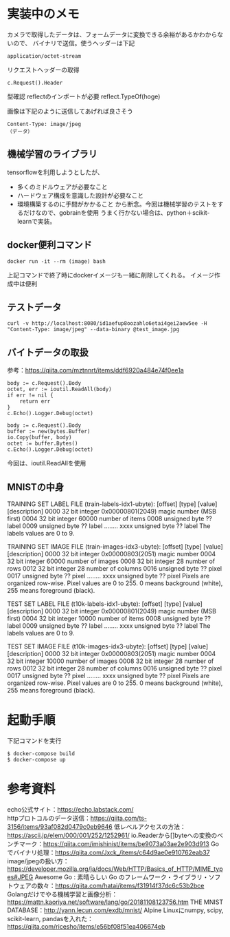# 実装中のメモ
カメラで取得したデータは、フォームデータに変換できる余裕があるかわからないので、
バイナリで送信。使うヘッダーは下記
```
application/octet-stream
```
リクエストヘッダーの取得
```
c.Request().Header
```
型確認
reflectのインポートが必要
reflect.TypeOf(hoge)

画像は下記のように送信してあげれば良さそう
```
Content-Type: image/jpeg
（データ）
```

## 機械学習のライブラリ
tensorflowを利用しようとしたが、
* 多くのミドルウェアが必要なこと
* ハードウェア構成を意識した設計が必要なこと
* 環境構築するのに手間がかかること
から断念。今回は機械学習のテストをするだけなので、gobrainを使用
うまく行かない場合は、python＋scikit-learnで実装。

## docker便利コマンド
```
docker run -it --rm (image) bash
```
上記コマンドで終了時にdockerイメージも一緒に削除してくれる。
イメージ作成中は便利

## テストデータ
```
curl -v http://localhost:8080/id1aefup8oozahlo6etai4gei2aew5ee -H "Content-Type: image/jpeg" --data-binary @test_image.jpg
```

## バイトデータの取扱
参考：https://qiita.com/mztnnrt/items/ddf6920a484e74f0ee1a
```
body := c.Request().Body
octet, err := ioutil.ReadAll(body)
if err != nil {
    return err
}
c.Echo().Logger.Debug(octet)
```

```
body := c.Request().Body
buffer := new(bytes.Buffer)
io.Copy(buffer, body)
octet := buffer.Bytes()
c.Echo().Logger.Debug(octet)
```
今回は、ioutil.ReadAllを使用

## MNISTの中身
TRAINING SET LABEL FILE (train-labels-idx1-ubyte):
[offset] [type]          [value]          [description]
0000     32 bit integer  0x00000801(2049) magic number (MSB first)
0004     32 bit integer  60000            number of items
0008     unsigned byte   ??               label
0009     unsigned byte   ??               label
........
xxxx     unsigned byte   ??               label
The labels values are 0 to 9.

TRAINING SET IMAGE FILE (train-images-idx3-ubyte):
[offset] [type]          [value]          [description]
0000     32 bit integer  0x00000803(2051) magic number
0004     32 bit integer  60000            number of images
0008     32 bit integer  28               number of rows
0012     32 bit integer  28               number of columns
0016     unsigned byte   ??               pixel
0017     unsigned byte   ??               pixel
........
xxxx     unsigned byte   ??               pixel
Pixels are organized row-wise. Pixel values are 0 to 255. 0 means background (white), 255 means foreground (black).

TEST SET LABEL FILE (t10k-labels-idx1-ubyte):
[offset] [type]          [value]          [description]
0000     32 bit integer  0x00000801(2049) magic number (MSB first)
0004     32 bit integer  10000            number of items
0008     unsigned byte   ??               label
0009     unsigned byte   ??               label
........
xxxx     unsigned byte   ??               label
The labels values are 0 to 9.

TEST SET IMAGE FILE (t10k-images-idx3-ubyte):
[offset] [type]          [value]          [description]
0000     32 bit integer  0x00000803(2051) magic number
0004     32 bit integer  10000            number of images
0008     32 bit integer  28               number of rows
0012     32 bit integer  28               number of columns
0016     unsigned byte   ??               pixel
0017     unsigned byte   ??               pixel
........
xxxx     unsigned byte   ??               pixel
Pixels are organized row-wise. Pixel values are 0 to 255. 0 means background (white), 255 means foreground (black).

# 起動手順
下記コマンドを実行
```
$ docker-compose build
$ docker-compose up
```

# 参考資料
echo公式サイト：https://echo.labstack.com/  
httpプロトコルのデータ送信：https://qiita.com/ts-3156/items/93af082d0479c0eb9646
低レベルアクセスの方法：https://ascii.jp/elem/000/001/252/1252961/
io.Readerから[]byteへの変換のベンチマーク：https://qiita.com/imishinist/items/be9073a03ae2e903d913
Go でバイナリ処理：https://qiita.com/Jxck_/items/c64d9ae0e910762eab37
image/jpegの扱い方：https://developer.mozilla.org/ja/docs/Web/HTTP/Basics_of_HTTP/MIME_types#JPEG
Awesome Go : 素晴らしい Go のフレームワーク・ライブラリ・ソフトウェアの数々：https://qiita.com/hatai/items/f31914f37dc6c53b2bce
Golangだけでやる機械学習と画像分析：https://mattn.kaoriya.net/software/lang/go/20181108123756.htm
THE MNIST DATABASE：http://yann.lecun.com/exdb/mnist/
Alpine Linuxにnumpy, scipy, scikit-learn, pandasを入れた：https://qiita.com/ricesho/items/e56bf08f51ea406674eb
